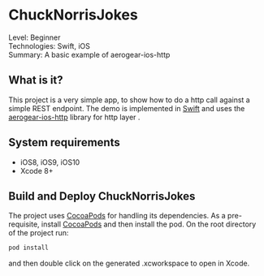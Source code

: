 ChuckNorrisJokes
================
Level: Beginner  
Technologies: Swift, iOS  
Summary: A basic example of aerogear-ios-http  

What is it?
-----------

This project is a very simple app, to show how to do a http call against a simple REST endpoint. The demo is implemented in [Swift](https://developer.apple.com/swift/) and uses the [aerogear-ios-http](https://github.com/aerogear/aerogear-ios-http) library for http layer . 

System requirements
-------------------
- iOS8, iOS9, iOS10
- Xcode 8+

Build and Deploy ChuckNorrisJokes
---------------------------------

The project uses [CocoaPods](http://cocoapods.org) for handling its dependencies. As a pre-requisite, install [CocoaPods](http://cocoapods.org) and then install the pod. On the root directory of the project run:


```bash
pod install
```

and then double click on the generated .xcworkspace to open in Xcode.

